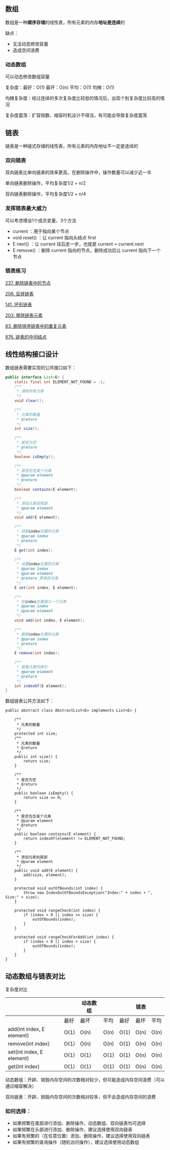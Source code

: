 ## 数组

数组是一种**顺序存储**的线性表，所有元素的内存**地址是连续**的

缺点：

- 无法动态修改容量
- 造成空间浪费

### 动态数组

可以动态修改数组容量

复杂度：最好：O(1) 最坏：O(n) 平均：O(1) 均摊：O(1)

均摊复杂度：经过连续的多次复杂度比较低的情况后，出现个别复杂度比较高的情况

复杂度震荡：扩容倍数、缩容时机设计不得当，有可能会导致复杂度震荡

## 链表

链表是一种链式存储的线性表，所有元素的内存地址不一定是连续的

### 双向链表

双向链表比单向链表的效率更高。在删除操作中，操作数量可以减少近一半

单向链表删除操作，平均复杂度1/2 + n/2

双向链表删除操作，平均复杂度1/2 + n/4

### 发挥链表最大威力

可以考虑增设1个成员变量、3个方法 

- current ：用于指向某个节点
- void reset() ：让 current 指向头结点 first
- E next() ：让 current 往后走一步，也就是 current = current.next
- E remove() ：删除 current 指向的节点，删除成功后让 current 指向下一个节点

### 链表练习

[237. 删除链表中的节点](https://leetcode.cn/problems/delete-node-in-a-linked-list/)

[206. 反转链表](https://leetcode.cn/problems/reverse-linked-list/)

[141. 环形链表](https://leetcode.cn/problems/linked-list-cycle/)

[203. 移除链表元素](https://leetcode.cn/problems/remove-linked-list-elements/)

[83. 删除排序链表中的重复元素](https://leetcode.cn/problems/remove-duplicates-from-sorted-list/)

[876. 链表的中间结点](https://leetcode.cn/problems/middle-of-the-linked-list/)

## 线性结构接口设计

数组链表需要实现的公共接口如下：

```java
public interface List<E> {
    static final int ELEMENT_NOT_FOUND = -1;
    /**
     * 清除所有元素
     */
    void clear();

    /**
     * 元素的数量
     * @return
     */
    int size();

    /**
     * 是否为空
     * @return
     */
    boolean isEmpty();

    /**
     * 是否包含某个元素
     * @param element
     * @return
     */
    boolean contains(E element);

    /**
     * 添加元素到尾部
     * @param element
     */
    void add(E element);

    /**
     * 获取index位置的元素
     * @param index
     * @return
     */
    E get(int index);

    /**
     * 设置index位置的元素
     * @param index
     * @param element
     * @return 原来的元素ֵ
     */
    E set(int index, E element);

    /**
     * 在index位置插入一个元素
     * @param index
     * @param element
     */
    void add(int index, E element);

    /**
     * 删除index位置的元素
     * @param index
     * @return
     */
    E remove(int index);

    /**
     * 查看元素的索引
     * @param element
     * @return
     */
    int indexOf(E element);
}
```

数组链表公共方法如下：

```
public abstract class AbstractList<E> implements List<E> {

    /**
     * 元素的数量
     */
    protected int size;
    /**
     * 元素的数量
     * @return
     */
    public int size() {
        return size;
    }

    /**
     * 是否为空
     * @return
     */
    public boolean isEmpty() {
        return size == 0;
    }

    /**
     * 是否包含某个元素
     * @param element
     * @return
     */
    public boolean contains(E element) {
        return indexOf(element) != ELEMENT_NOT_FOUND;
    }

    /**
     * 添加元素到尾部
     * @param element
     */
    public void add(E element) {
        add(size, element);
    }

    protected void outOfBounds(int index) {
        throw new IndexOutOfBoundsException("Index:" + index + ", Size:" + size);
    }

    protected void rangeCheck(int index) {
        if (index < 0 || index >= size) {
            outOfBounds(index);
        }
    }

    protected void rangeCheckForAdd(int index) {
        if (index < 0 || index > size) {
            outOfBounds(index);
        }
    }
}
```

## 动态数组与链表对比

复杂度对比

|                           |      | 动态数组 |      |      | 链表 |      |
| ------------------------- | ---- | -------- | ---- | ---- | ---- | ---- |
|                           | 最好 | 最坏     | 平均 | 最好 | 最坏 | 平均 |
| add(int index, E element) | O(1) | O(n)     | O(n) | O(1) | O(n) | O(n) |
| remove(int index)         | O(1) | O(n)     | O(n) | O(1) | O(n) | O(n) |
| set(int index, E element) | O(1) | O(1)     | O(1) | O(1) | O(n) | O(n) |
| get(int index)            | O(1) | O(1)     | O(1) | O(1) | O(n) | O(n) |

动态数组：开辟、销毁内存空间的次数相对较少，但可能造成内存空间浪费（可以通过缩容解决） 

双向链表：开辟、销毁内存空间的次数相对较多，但不会造成内存空间的浪费

### 如何选择：

- 如果频繁在尾部进行添加、删除操作，动态数组、双向链表均可选择 
- 如果频繁在头部进行添加、删除操作，建议选择使用双向链表 
- 如果有频繁的（在任意位置）添加、删除操作，建议选择使用双向链表 
- 如果有频繁的查询操作（随机访问操作），建议选择使用动态数组

